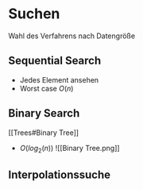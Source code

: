 # Suchen
Wahl des Verfahrens nach Datengröße

## Sequential Search
- Jedes Element ansehen
- Worst case $O(n)$

## Binary Search
[[Trees#Binary Tree]]
- $O(log_2(n))$
![[Binary Tree.png]]

## Interpolationssuche
